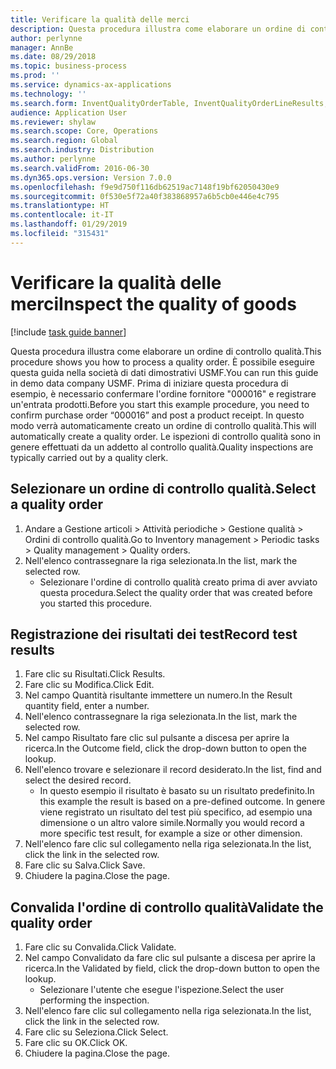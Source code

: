 ```yaml
---
title: Verificare la qualità delle merci
description: Questa procedura illustra come elaborare un ordine di controllo qualità.
author: perlynne
manager: AnnBe
ms.date: 08/29/2018
ms.topic: business-process
ms.prod: ''
ms.service: dynamics-ax-applications
ms.technology: ''
ms.search.form: InventQualityOrderTable, InventQualityOrderLineResults, HcmWorkerLookUp
audience: Application User
ms.reviewer: shylaw
ms.search.scope: Core, Operations
ms.search.region: Global
ms.search.industry: Distribution
ms.author: perlynne
ms.search.validFrom: 2016-06-30
ms.dyn365.ops.version: Version 7.0.0
ms.openlocfilehash: f9e9d750f116db62519ac7148f19bf62050430e9
ms.sourcegitcommit: 0f530e5f72a40f383868957a6b5cb0e446e4c795
ms.translationtype: HT
ms.contentlocale: it-IT
ms.lasthandoff: 01/29/2019
ms.locfileid: "315431"
---
```

# <a name="inspect-the-quality-of-goods"></a><span data-ttu-id="a9a54-103">Verificare la qualità delle merci</span><span class="sxs-lookup"><span data-stu-id="a9a54-103">Inspect the quality of goods</span></span>

[!include [task guide banner](../../includes/task-guide-banner.md)]

<span data-ttu-id="a9a54-104">Questa procedura illustra come elaborare un ordine di controllo qualità.</span><span class="sxs-lookup"><span data-stu-id="a9a54-104">This procedure shows you how to process a quality order.</span></span> <span data-ttu-id="a9a54-105">È possibile eseguire questa guida nella società di dati dimostrativi USMF.</span><span class="sxs-lookup"><span data-stu-id="a9a54-105">You can run this guide in demo data company USMF.</span></span> <span data-ttu-id="a9a54-106">Prima di iniziare questa procedura di esempio, è necessario confermare l'ordine fornitore "000016" e registrare un'entrata prodotti.</span><span class="sxs-lookup"><span data-stu-id="a9a54-106">Before you start this example procedure, you need to confirm purchase order “000016” and post a product receipt.</span></span> <span data-ttu-id="a9a54-107">In questo modo verrà automaticamente creato un ordine di controllo qualità.</span><span class="sxs-lookup"><span data-stu-id="a9a54-107">This will automatically create a quality order.</span></span> <span data-ttu-id="a9a54-108">Le ispezioni di controllo qualità sono in genere effettuati da un addetto al controllo qualità.</span><span class="sxs-lookup"><span data-stu-id="a9a54-108">Quality inspections are typically carried out by a quality clerk.</span></span>


## <a name="select-a-quality-order"></a><span data-ttu-id="a9a54-109">Selezionare un ordine di controllo qualità.</span><span class="sxs-lookup"><span data-stu-id="a9a54-109">Select a quality order</span></span>
1. <span data-ttu-id="a9a54-110">Andare a Gestione articoli > Attività periodiche > Gestione qualità > Ordini di controllo qualità.</span><span class="sxs-lookup"><span data-stu-id="a9a54-110">Go to Inventory management > Periodic tasks > Quality management > Quality orders.</span></span>
2. <span data-ttu-id="a9a54-111">Nell'elenco contrassegnare la riga selezionata.</span><span class="sxs-lookup"><span data-stu-id="a9a54-111">In the list, mark the selected row.</span></span>
    * <span data-ttu-id="a9a54-112">Selezionare l'ordine di controllo qualità creato prima di aver avviato questa procedura.</span><span class="sxs-lookup"><span data-stu-id="a9a54-112">Select the quality order that was created before you started this procedure.</span></span>  

## <a name="record-test-results"></a><span data-ttu-id="a9a54-113">Registrazione dei risultati dei test</span><span class="sxs-lookup"><span data-stu-id="a9a54-113">Record test results</span></span>
1. <span data-ttu-id="a9a54-114">Fare clic su Risultati.</span><span class="sxs-lookup"><span data-stu-id="a9a54-114">Click Results.</span></span>
2. <span data-ttu-id="a9a54-115">Fare clic su Modifica.</span><span class="sxs-lookup"><span data-stu-id="a9a54-115">Click Edit.</span></span>
3. <span data-ttu-id="a9a54-116">Nel campo Quantità risultante immettere un numero.</span><span class="sxs-lookup"><span data-stu-id="a9a54-116">In the Result quantity field, enter a number.</span></span>
4. <span data-ttu-id="a9a54-117">Nell'elenco contrassegnare la riga selezionata.</span><span class="sxs-lookup"><span data-stu-id="a9a54-117">In the list, mark the selected row.</span></span>
5. <span data-ttu-id="a9a54-118">Nel campo Risultato fare clic sul pulsante a discesa per aprire la ricerca.</span><span class="sxs-lookup"><span data-stu-id="a9a54-118">In the Outcome field, click the drop-down button to open the lookup.</span></span>
6. <span data-ttu-id="a9a54-119">Nell'elenco trovare e selezionare il record desiderato.</span><span class="sxs-lookup"><span data-stu-id="a9a54-119">In the list, find and select the desired record.</span></span>
    * <span data-ttu-id="a9a54-120">In questo esempio il risultato è basato su un risultato predefinito.</span><span class="sxs-lookup"><span data-stu-id="a9a54-120">In this example the result is based on a pre-defined outcome.</span></span> <span data-ttu-id="a9a54-121">In genere viene registrato un risultato del test più specifico, ad esempio una dimensione o un altro valore simile.</span><span class="sxs-lookup"><span data-stu-id="a9a54-121">Normally you would record a more specific test result, for example a size or other dimension.</span></span>  
7. <span data-ttu-id="a9a54-122">Nell'elenco fare clic sul collegamento nella riga selezionata.</span><span class="sxs-lookup"><span data-stu-id="a9a54-122">In the list, click the link in the selected row.</span></span>
8. <span data-ttu-id="a9a54-123">Fare clic su Salva.</span><span class="sxs-lookup"><span data-stu-id="a9a54-123">Click Save.</span></span>
9. <span data-ttu-id="a9a54-124">Chiudere la pagina.</span><span class="sxs-lookup"><span data-stu-id="a9a54-124">Close the page.</span></span>

## <a name="validate-the-quality-order"></a><span data-ttu-id="a9a54-125">Convalida l'ordine di controllo qualità</span><span class="sxs-lookup"><span data-stu-id="a9a54-125">Validate the quality order</span></span>
1. <span data-ttu-id="a9a54-126">Fare clic su Convalida.</span><span class="sxs-lookup"><span data-stu-id="a9a54-126">Click Validate.</span></span>
2. <span data-ttu-id="a9a54-127">Nel campo Convalidato da fare clic sul pulsante a discesa per aprire la ricerca.</span><span class="sxs-lookup"><span data-stu-id="a9a54-127">In the Validated by field, click the drop-down button to open the lookup.</span></span>
    * <span data-ttu-id="a9a54-128">Selezionare l'utente che esegue l'ispezione.</span><span class="sxs-lookup"><span data-stu-id="a9a54-128">Select the user performing the inspection.</span></span>  
3. <span data-ttu-id="a9a54-129">Nell'elenco fare clic sul collegamento nella riga selezionata.</span><span class="sxs-lookup"><span data-stu-id="a9a54-129">In the list, click the link in the selected row.</span></span>
4. <span data-ttu-id="a9a54-130">Fare clic su Seleziona.</span><span class="sxs-lookup"><span data-stu-id="a9a54-130">Click Select.</span></span>
5. <span data-ttu-id="a9a54-131">Fare clic su OK.</span><span class="sxs-lookup"><span data-stu-id="a9a54-131">Click OK.</span></span>
6. <span data-ttu-id="a9a54-132">Chiudere la pagina.</span><span class="sxs-lookup"><span data-stu-id="a9a54-132">Close the page.</span></span>

